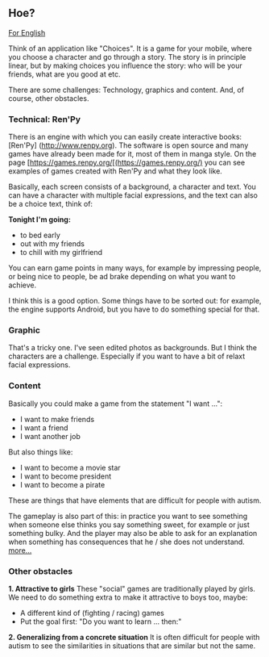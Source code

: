 
## Hoe?

[For English](https://github.com/TinekeFrineke/PeopleSkills/Docs/HOW_en)

Think of an application like "Choices". It is a game for your mobile, where you choose a character and go through a story.
The story is in principle linear, but by making choices you influence the story:
who will be your friends, what are you good at etc.

There are some challenges: Technology, graphics and content. And, of course, other obstacles.

### Technical: Ren'Py
There is an engine with which you can easily create interactive books:
[Ren'Py] (http://www.renpy.org). The software is open source and many games have already been made for it, most of them in manga style. On the page
[https://games.renpy.org/[(https://games.renpy.org/) you can see examples of games created with Ren'Py and what they look like.

Basically, each screen consists of a background, a character and text. You can have a character with multiple facial expressions,
and the text can also be a choice text, think of:

__Tonight I'm going:__
* to bed early
* out with my friends
* to chill with my girlfriend

You can earn game points in many ways, for example by impressing people, or being nice to people,
be ad brake depending on what you want to achieve.

I think this is a good option. Some things have to be sorted out:
for example, the engine supports Android, but you have to do something special for that.

### Graphic
That's a tricky one. I've seen edited photos as backgrounds. But I think the characters are a challenge.
Especially if you want to have a bit of relaxt facial expressions.

### Content
Basically you could make a game from the statement "I want ...":
* I want to make friends
* I want a friend
* I want another job

But also things like:
* I want to become a movie star
* I want to become president
* I want to become a pirate

These are things that have elements that are difficult for people with autism.

The gameplay is also part of this: in practice you want to see something when someone else thinks you say something sweet, for example
or just something bulky. And the player may also be able to ask for an explanation when something has consequences that he / she does not understand.
[more...](https://github.com/TinekeFrineke/PeopleSkills/Docs/CONTENT_en)

### Other obstacles
__1. Attractive to girls__
These "social" games are traditionally played by girls. We need to do something extra to make it attractive to boys too, maybe:
- A different kind of (fighting / racing) games
- Put the goal first: "Do you want to learn ... then:"

__2. Generalizing from a concrete situation__
It is often difficult for people with autism to see the similarities in situations that are similar but not the same.
